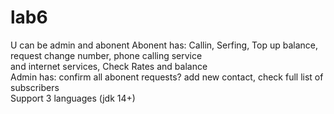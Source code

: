 # lab6  
U can be admin and abonent 
Abonent has: Callin, Serfing, Top up balance, request change number, phone calling service  
and internet services, Check Rates and balance  
Admin has: confirm all abonent requests? add new contact, check full list of subscribers  
Support 3 languages
(jdk 14+)
